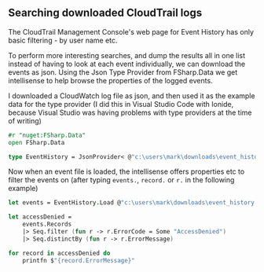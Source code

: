## Searching downloaded CloudTrail logs
The CloudTrail Management Console's web page for Event History has only basic filtering - by user name etc.

To perform more interesting searches, and dump the results all in one list instead of having to look at each event individually, we can download the events as json. Using the Json Type Provider from FSharp.Data we get intellisense to help browse the properties of the logged events.

I downloaded a CloudWatch log file as json, and then used it as the example data for the type provider (I did this in Visual Studio Code with Ionide, because Visual Studio was having problems with type providers at the time of writing)
```fsharp
#r "nuget:FSharp.Data"
open FSharp.Data

type EventHistory = JsonProvider< @"c:\users\mark\downloads\event_history.json">
```
Now when an event file is loaded, the intellisense offers properties etc to filter the events on (after typing `events.`, `record.` or `r.` in the following example)
```fsharp
let events = EventHistory.Load @"c:\users\mark\downloads\event_history.json"

let accessDenied =
    events.Records
    |> Seq.filter (fun r -> r.ErrorCode = Some "AccessDenied")
    |> Seq.distinctBy (fun r -> r.ErrorMessage)

for record in accessDenied do
    printfn $"{record.ErrorMessage}"
```